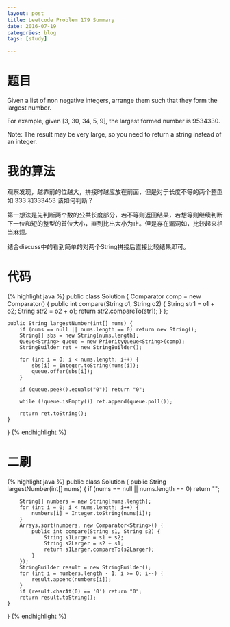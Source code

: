 ```yaml
---
layout: post
title: Leetcode Problem 179 Summary
date: 2016-07-19
categories: blog
tags: [study]

---
```


# 题目

Given a list of non negative integers, arrange them such that they form the largest number.

For example, given [3, 30, 34, 5, 9], the largest formed number is 9534330.

Note: The result may be very large, so you need to return a string instead of an integer.

# 我的算法

观察发现，越靠前的位越大，拼接时越应放在前面，但是对于长度不等的两个整型如 333 和333453 该如何判断？

第一想法是先判断两个数的公共长度部分，若不等则返回结果，若想等则继续判断下一位和短的整型的首位大小，直到比出大小为止。但是存在漏洞如，比较起来相当麻烦。

结合discuss中的看到简单的对两个String拼接后直接比较结果即可。

# 代码

{% highlight java %}
public class Solution {
    Comparator<String> comp = new Comparator<String>() {
        public int compare(String o1, String o2) {
            String str1 = o1 + o2;
            String str2 = o2 + o1;
            return str2.compareTo(str1);
        }
    };

    public String largestNumber(int[] nums) {
        if (nums == null || nums.length == 0) return new String();
        String[] sbs = new String[nums.length];
        Queue<String> queue = new PriorityQueue<String>(comp);
        StringBuilder ret = new StringBuilder();
        
        for (int i = 0; i < nums.length; i++) {
            sbs[i] = Integer.toString(nums[i]);
            queue.offer(sbs[i]);
        }
        
        if (queue.peek().equals("0")) return "0";
        
        while (!queue.isEmpty()) ret.append(queue.poll());
        
        return ret.toString();
    }
}
{% endhighlight %}

# 二刷

{% highlight java %}
public class Solution {
    public String largestNumber(int[] nums) {
        if (nums == null || nums.length == 0) return "";
        
        String[] numbers = new String[nums.length];
        for (int i = 0; i < nums.length; i++) {
            numbers[i] = Integer.toString(nums[i]);
        }
        Arrays.sort(numbers, new Comparator<String>() {
            public int compare(String s1, String s2) {
                String s1Larger = s1 + s2;
                String s2Larger = s2 + s1;
                return s1Larger.compareTo(s2Larger);
            }
        });
        StringBuilder result = new StringBuilder();
        for (int i = numbers.length - 1; i >= 0; i--) {
            result.append(numbers[i]);
        }
        if (result.charAt(0) == '0') return "0";
        return result.toString();
    }
}
{% endhighlight %}